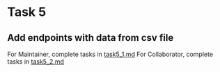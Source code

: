 # Task 5

## Add endpoints with data from csv file

For Maintainer, complete tasks in [task5_1.md](task5_1.md)
For Collaborator, complete tasks in [task5_2.md](task5_2.md)
